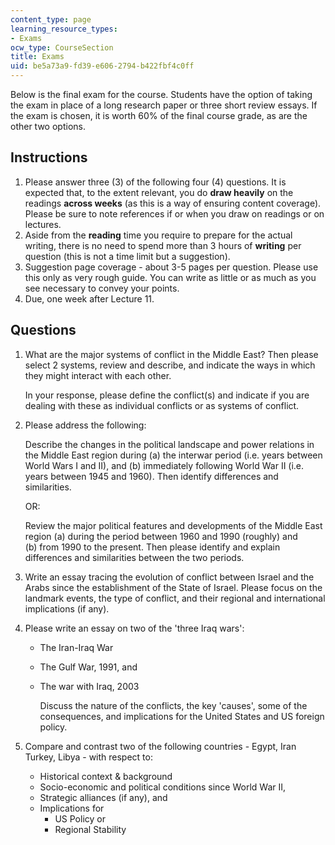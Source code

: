 ```yaml
---
content_type: page
learning_resource_types:
- Exams
ocw_type: CourseSection
title: Exams
uid: be5a73a9-fd39-e606-2794-b422fbf4c0ff
---
```


Below is the final exam for the course. Students have the option of taking the exam in place of a long research paper or three short review essays. If the exam is chosen, it is worth 60% of the final course grade, as are the other two options.

Instructions
------------

1.  Please answer three (3) of the following four (4) questions. It is expected that, to the extent relevant, you do **draw heavily** on the readings **across weeks** (as this is a way of ensuring content coverage). Please be sure to note references if or when you draw on readings or on lectures.
2.  Aside from the **reading** time you require to prepare for the actual writing, there is no need to spend more than 3 hours of **writing** per question (this is not a time limit but a suggestion).
3.  Suggestion page coverage - about 3-5 pages per question. Please use this only as very rough guide. You can write as little or as much as you see necessary to convey your points.
4.  Due, one week after Lecture 11.

Questions
---------

1.  What are the major systems of conflict in the Middle East? Then please select 2 systems, review and describe, and indicate the ways in which they might interact with each other.  
      
    In your response, please define the conflict(s) and indicate if you are dealing with these as individual conflicts or as systems of conflict.  
    
2.  Please address the following:  
      
    Describe the changes in the political landscape and power relations in the Middle East region during (a) the interwar period (i.e. years between World Wars I and II), and (b) immediately following World War II (i.e. years between 1945 and 1960). Then identify differences and similarities.  
      
    OR:  
      
    Review the major political features and developments of the Middle East region (a) during the period between 1960 and 1990 (roughly) and  
    (b) from 1990 to the present. Then please identify and explain differences and similarities between the two periods.  
    
3.  Write an essay tracing the evolution of conflict between Israel and the Arabs since the establishment of the State of Israel. Please focus on the landmark events, the type of conflict, and their regional and international implications (if any).  
    
4.  Please write an essay on two of the 'three Iraq wars':  
    *   The Iran-Iraq War
    *   The Gulf War, 1991, and
    *   The war with Iraq, 2003  
          
        Discuss the nature of the conflicts, the key 'causes', some of the consequences, and implications for the United States and US foreign policy.  
        
5.  Compare and contrast two of the following countries - Egypt, Iran Turkey, Libya - with respect to:
    *   Historical context & background
    *   Socio-economic and political conditions since World War II,
    *   Strategic alliances (if any), and
    *   Implications for
        *   US Policy or
        *   Regional Stability
